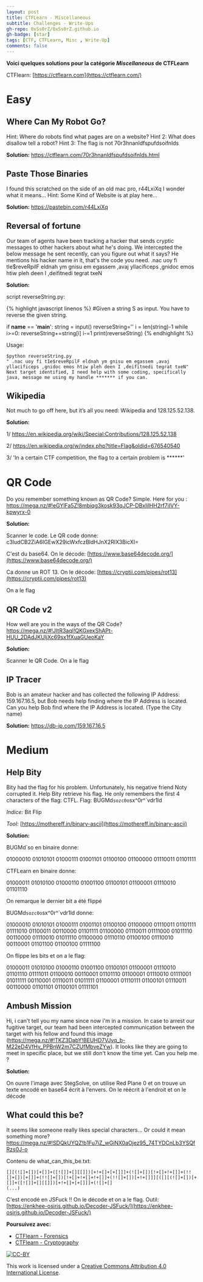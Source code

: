 ```yaml
---
layout: post
title: CTFLearn - Miscellaneous
subtitle: Challenges - Write-Ups 
gh-repo: 0xSs0rZ/0xSs0rZ.github.io
gh-badge: [star]
tags: [CTF, CTFLearn, Misc , Write-Up]
comments: false
---
```


**Voici quelques solutions pour la catégorie _Miscellaneous_ de CTFLearn**

CTFlearn: [https://ctflearn.com](https://ctflearn.com/)

# Easy

## Where Can My Robot Go?

Hint: Where do robots find what pages are on a website? Hint 2: What does disallow tell a robot? Hint 3: The flag is not 70r3hnanldfspufdsoifnlds 

**Solution:** https://ctflearn.com/70r3hnanldfspufdsoifnlds.html

## Paste Those Binaries

I found this scratched on the side of an old mac pro, r44LxiXq I wonder what it means... Hint: Some Kind of Website is at play here...

**Solution:** https://pastebin.com/r44LxiXq

## Reversal of fortune

Our team of agents have been tracking a hacker that sends cryptic messages to other hackers about what he's doing. We intercepted the below message he sent recently, can you figure out what it says? He mentions his hacker name in it, that's the code you need. .nac uoy fi tIe$reveRpilF eldnah ym gnisu em egassem ,avaj yllacificeps ,gnidoc emos htiw pleh deen I ,deifitnedi tegrat txeN

**Solution:**

script reverseString.py:

{% highlight javascript linenos %}
#Given a string S as input. You have to reverse the given string.

if __name__ == '__main__':
    string = input()
    reverseString=''
    i = len(string)-1
    while i>=0:
       reverseString+=string[i]
       i-=1
    print(reverseString)
{% endhighlight %}

Usage:

~~~
$python reverseString.py 
" .nac uoy fi tIe$reveRpilF eldnah ym gnisu em egassem ,avaj yllacificeps ,gnidoc emos htiw pleh deen I ,deifitnedi tegrat txeN"
Next target identified, I need help with some coding, specifically java, message me using my handle ******* if you can. 
~~~

## Wikipedia

Not much to go off here, but it’s all you need: Wikipedia and 128.125.52.138. 

**Solution:** 

1/ https://en.wikipedia.org/wiki/Special:Contributions/128.125.52.138

2/ https://en.wikipedia.org/w/index.php?title=Flag&oldid=676540540

3/ 'In a certain CTF competition, the flag to a certain problem is ******'

# QR Code

Do you remember something known as QR Code? Simple. Here for you : <br /> https://mega.nz/#!eGYlFa5Z!8mbiqg3kosk93qJCP-DBxIilHH2rf7iIVY-kpwyrx-0

**Solution:**

Scanner le code. Le QR code donne: c3ludCB2ZiA6IGEwX29icWxfczBldHJnX2RlX3BicXI= 

C'est du base64. On le décode: [https://www.base64decode.org/](https://www.base64decode.org/)

Ca donne un ROT 13. On le décode: [https://cryptii.com/pipes/rot13](https://cryptii.com/pipes/rot13)

On a le flag

## QR Code v2

How well are you in the ways of the QR Code? https://mega.nz/#!JItR3aqI!QKGxexShAPt-HUU_2DAdJKUljXc69sx1fXuaGUeoKaY

**Solution:**

Scanner le QR Code. On a le flag

## IP Tracer

Bob is an amateur hacker and has collected the following IP Address: 159.167.16.5, but Bob needs help finding where the IP Address is located. Can you help Bob find where the IP Address is located. (Type the City name)

**Solution:** https://db-ip.com/159.167.16.5

# Medium

## Help Bity

Bity had the flag for his problem. Unfortunately, his negative friend Noty corrupted it. Help Bity retrieve his flag. He only remembers the first 4 characters of the flag: CTFL. Flag: BUGMd`sozc0o`sx^0r^`vdr1ld

_Indice:_ Bit Flip

_Tool:_ [https://mothereff.in/binary-ascii](https://mothereff.in/binary-ascii)

**Solution:**

BUGMd`so en binaire donne:

01000010 01010101 01000111 01001101 01100100 01100000 01110011 01101111 

CTFLearn en binaire donne:

01000011 01010100 01000110 01001100 01100101 01100001 01110010 01101110 

On remarque le dernier bit a été flippé

BUGMd`sozc0o`sx^0r^`vdr1ld donne: 

01000010 01010101 01000111 01001101 01100100 01100000 01110011 01101111 01111010 01100011 00110000 01101111 01100000 01110011 01111000 01011110 00110000 01110010 01011110 01100000 01110110 01100100 01110010 00110001 01101100 01100100 01111100

On flippe les bits et on a le flag:

01000011 01010100 01000110 01001100 01100101 01100001 01110010 01101110 01111011 01100010 00110001 01101110 01100001 01110010 01111001 01011111 00110001 01110011 01011111 01100001 01110111 01100101 01110011 00110000 01101101 01100101 01111101

## Ambush Mission

Hi, i can't tell you my name since now i'm in a mission. In case to arrest our fugitive target, our team had been intercepted communication between the target with his fellow and found this image (https://mega.nz/#!TKZ3DabY!BEUHD7VJvq_b-M22eD4VfHv_PPBnW2m7CZUfMbveZYw). It looks like they are going to meet in specific place, but we still don't know the time yet. Can you help me ?

**Solution:**

On ouvre l'image avec StegSolve, on utilise Red Plane 0 et on trouve un texte encodé en base64 écrit à l'envers. On le réécrit à l'endroit et on le décode

## What could this be?

It seems like someone really likes special characters… Or could it mean something more? https://mega.nz/#!SDQkUYQZ!b1Fu7iZ_wGiNX0aOjez95_74TYDCnLb3YSQfRzs0J-o

Contenu de what_can_this_be.txt:

~~~
[][(![]+[])[+[]]+([![]]+[][[]])[+!+[]+[+[]]]+(![]+[])[!+[]+!+[]]+(!![]+[])[+[]]+(!![]+[])[!+[]+!+[]+!+[]]+(!![]+[])[+!+[]]][([][(![]+[])[+[]]+([![]]+[][[]])[+!+[]+[+[]]]+(![]+[]
(...)
~~~

C'est encodé en JSFuck !! On le décode et on a le flag. Outil: [https://enkhee-osiris.github.io/Decoder-JSFuck/](https://enkhee-osiris.github.io/Decoder-JSFuck/)

**Poursuivez avec:**

- [CTFlearn - Forensics](https://0xss0rz.github.io/2019-08-23-CTFlearn-Forensics-Write-Ups/)
- [CTFlearn - Cryptography](https://0xss0rz.github.io/2019-08-24-CTFlearn-Cryptography-Write-Ups/)

[![CC-BY](https://mirrors.creativecommons.org/presskit/buttons/88x31/svg/by.svg)](https://creativecommons.org/licenses/by/4.0/)

This work is licensed under a [Creative Commons Attribution 4.0 International License](https://creativecommons.org/licenses/by/4.0/).


